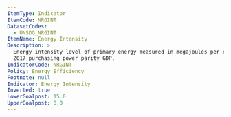 ```yaml
---
ItemType: Indicator
ItemCode: NRGINT
DatasetCodes:
  - UNSDG_NRGINT
ItemName: Energy Intensity
Description: >
  Energy intensity level of primary energy measured in megajoules per constant
  2017 purchasing power parity GDP.
IndicatorCode: NRGINT
Policy: Energy Efficiency
Footnote: null
Indicator: Energy Intensity
Inverted: true
LowerGoalpost: 15.0
UpperGoalpost: 0.0
---
```


